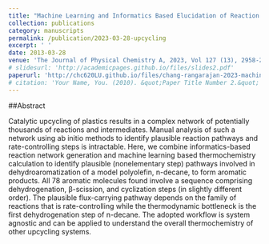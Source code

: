 ```yaml
---
title: "Machine Learning and Informatics Based Elucidation of Reaction Pathways for Upcycling Model Polyolefin to Aromatics"
collection: publications
category: manuscripts
permalink: /publication/2023-03-28-upcycling
excerpt: ' '
date: 2013-03-28
venue: 'The Journal of Physical Chemistry A, 2023, Vol 127 (13), 2958-2966'
# slidesurl: 'http://academicpages.github.io/files/slides2.pdf'
paperurl: 'http://chc620LU.github.io/files/chang-rangarajan-2023-machine-learning-and-informatics-based-elucidation-of-reaction-pathways-for-upcycling-model.pdf'
# citation: 'Your Name, You. (2010). &quot;Paper Title Number 2.&quot; <i>Journal 1</i>. 1(2).'
---
```

##Abstract

Catalytic upcycling of plastics results in a complex network of potentially thousands of reactions and intermediates. Manual analysis of such a network using ab initio methods to identify plausible reaction pathways and rate-controlling steps is intractable. Here, we combine informatics-based reaction network generation and machine learning based thermochemistry calculation to identify plausible (nonelementary step) pathways involved in dehydroaromatization of a model polyolefin, n-decane, to form aromatic products. All 78 aromatic molecules found involve a sequence comprising dehydrogenation, β-scission, and cyclization steps (in slightly different order). The plausible flux-carrying pathway depends on the family of reactions that is rate-controlling while the thermodynamic bottleneck is the first dehydrogenation step of n-decane. The adopted workflow is system agnostic and can be applied to understand the overall thermochemistry of other upcycling systems.